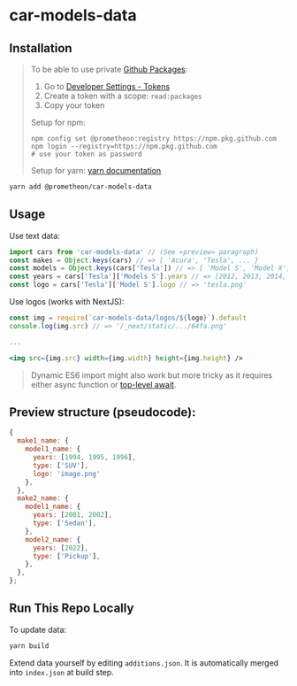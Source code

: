 # car-models-data

## Installation

> To be able to use private [Github Packages](https://docs.github.com/en/packages/learn-github-packages/introduction-to-github-packages):
>
> 1. Go to [Developer Settings - Tokens](https://github.com/settings/tokens/new)
> 2. Create a token with a scope: `read:packages`
> 3. Copy your token
>
> Setup for npm:
>
> ```
> npm config set @prometheon:registry https://npm.pkg.github.com
> npm login --registry=https://npm.pkg.github.com
> # use your token as password
> ```
>
> Setup for yarn: [yarn documentation](https://yarnpkg.com/configuration/yarnrc#npmRegistries)

```bash
yarn add @prometheon/car-models-data
```

## Usage

Use text data:

```js
import cars from 'car-models-data' // (See «preview» paragraph)
const makes = Object.keys(cars) // => [ 'Acura', 'Tesla', ... }
const models = Object.keys(cars['Tesla']) // => [ 'Model S', 'Model X', ... ]
const years = cars['Tesla']['Models S'].years // => [2012, 2013, 2014, ...]
const logo = cars['Tesla']['Model S'].logo // => 'tesla.png'
```

Use logos (works with NextJS):

```jsx
const img = require(`car-models-data/logos/${logo}`).default
console.log(img.src) // => '/_next/static/.../64fa.png'

...

<img src={img.src} width={img.width} height={img.height} />
```

> Dynamic ES6 import might also work but more tricky as it requires either async function or [top-level await](https://github.com/vercel/next.js/discussions/11185).

## Preview structure (pseudocode):

```js
{
  make1_name: {
    model1_name: {
      years: [1994, 1995, 1996],
      type: ['SUV'],
      logo: 'image.png'
    },
  },
  make2_name: {
    model1_name: {
      years: [2001, 2002],
      type: ['Sedan'],
    },
    model2_name: {
      years: [2022],
      type: ['Pickup'],
    },
  },
};
```

## Run This Repo Locally

To update data:

```bash
yarn build
```

Extend data yourself by editing `additions.json`. It is automatically merged into `index.json` at build step.
